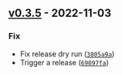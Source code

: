 ## [v0.3.5](https://github.com/DS4SD/deepsearch-toolkit/releases/tag/v0.3.5) - 2022-11-03

### Fix
* Fix release dry run ([`3805a9a`](https://github.com/DS4SD/deepsearch-toolkit/commit/3805a9acd438e5ea772c6c57d8dca15e74830952))
* Trigger a release ([`69897fa`](https://github.com/DS4SD/deepsearch-toolkit/commit/69897fa4b0bbb7c3b1243d085ccf656f292a6371))

